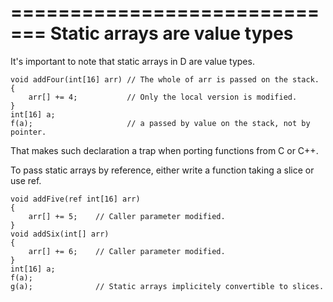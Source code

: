 =============================
Static arrays are value types
=============================

It's important to note that static arrays in D are value types.

    void addFour(int[16] arr) // The whole of arr is passed on the stack.
    {
        arr[] += 4;           // Only the local version is modified.
    }
    int[16] a;
    f(a);                     // a passed by value on the stack, not by pointer.

That makes such declaration a trap when porting functions from C or C++.


To pass static arrays by reference, either write a function taking a slice or use ref.

    void addFive(ref int[16] arr)
    {
        arr[] += 5;    // Caller parameter modified.
    }
    void addSix(int[] arr)
    {
        arr[] += 6;    // Caller parameter modified.
    }
    int[16] a;
    f(a);
    g(a);              // Static arrays implicitely convertible to slices.


